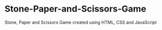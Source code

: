 # Stone-Paper-and-Scissors-Game
Stone, Paper and Scissors Game created using HTML, CSS and JavaScript
